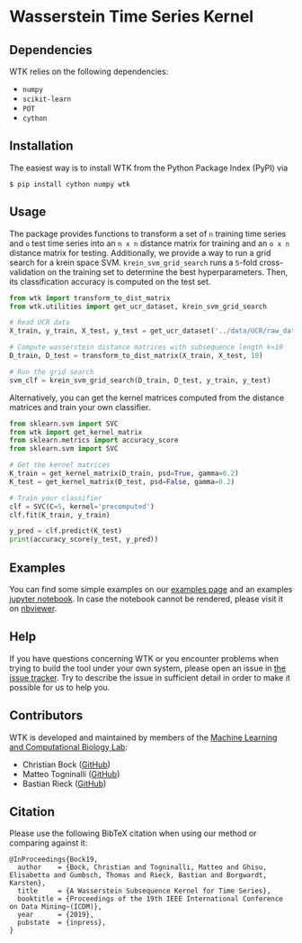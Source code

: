 # Wasserstein Time Series Kernel

## Dependencies

WTK relies on the following dependencies:

- `numpy`
- `scikit-learn`
- `POT`
- `cython`

## Installation

The easiest way is to install WTK from the Python Package Index (PyPI) via

```
$ pip install cython numpy wtk
```

## Usage
The package provides functions to transform a set of `n` training time series and `o` test time series into an `n x n` distance matrix for training and an `o x n` distance matrix for testing.
Additionally, we provide a way to run a grid search for a krein space SVM. `krein_svm_grid_search` runs a `5`-fold
cross-validation on the training set to determine the best hyperparameters. Then, its classification accuracy is
computed on the test set.

```python
from wtk import transform_to_dist_matrix
from wtk.utilities import get_ucr_dataset, krein_svm_grid_search

# Read UCR data
X_train, y_train, X_test, y_test = get_ucr_dataset('../data/UCR/raw_data/', 'DistalPhalanxTW')

# Compute wasserstein distance matrices with subsequence length k=10
D_train, D_test = transform_to_dist_matrix(X_train, X_test, 10)

# Run the grid search
svm_clf = krein_svm_grid_search(D_train, D_test, y_train, y_test)
```

Alternatively, you can get the kernel matrices computed from the distance matrices and train your own classifier.

```python
from sklearn.svm import SVC
from wtk import get_kernel_matrix
from sklearn.metrics import accuracy_score
from sklearn.svm import SVC

# Get the kernel matrices
K_train = get_kernel_matrix(D_train, psd=True, gamma=0.2)
K_test = get_kernel_matrix(D_test, psd=False, gamma=0.2)

# Train your classifier
clf = SVC(C=5, kernel='precomputed')
clf.fit(K_train, y_train)

y_pred = clf.predict(K_test)
print(accuracy_score(y_test, y_pred))
```

## Examples

You can find some simple examples on our [examples
page](https://github.com/BorgwardtLab/WTK/tree/master/examples) and an
examples [jupyter
notebook](https://github.com/BorgwardtLab/WTK/blob/master/examples/example_notebook.ipynb).
In case the notebook cannot be rendered, please visit it on
[nbviewer](https://nbviewer.jupyter.org/github/BorgwardtLab/WTK/blob/master/examples/example_notebook.ipynb).

## Help

If you have questions concerning WTK or you encounter problems when
trying to build the tool under your own system, please open an issue in
[the issue tracker](https://github.com/BorgwardtLab/WTK/issues). Try to
describe the issue in sufficient detail in order to make it possible for
us to help you.

## Contributors

WTK is developed and maintained by members of the [Machine Learning and
Computational Biology Lab](https://www.bsse.ethz.ch/mlcb):

- Christian Bock ([GitHub](https://github.com/chrisby))
- Matteo Togninalli ([GitHub](https://github.com/mtog))
- Bastian Rieck ([GitHub](https://github.com/Pseudomanifold))

## Citation
Please use the following BibTeX citation when using our method or comparing against it:
```
@InProceedings{Bock19,
  author    = {Bock, Christian and Togninalli, Matteo and Ghisu, Elisabetta and Gumbsch, Thomas and Rieck, Bastian and Borgwardt, Karsten},
  title     = {A Wasserstein Subsequence Kernel for Time Series},
  booktitle = {Proceedings of the 19th IEEE International Conference on Data Mining~(ICDM)},
  year      = {2019},
  pubstate  = {inpress},
}
```
